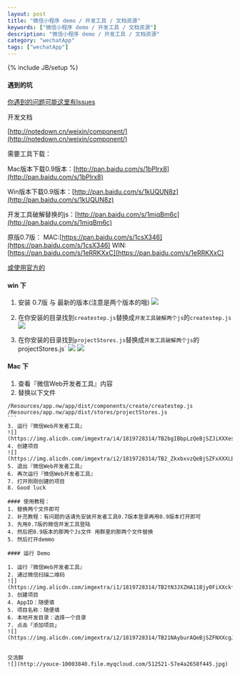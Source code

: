 ```yaml
---
layout: post
title: "微信小程序 demo / 开发工具 / 文档资源"
keywords: ["微信小程序 demo / 开发工具 / 文档资源"]
description: "微信小程序 demo / 开发工具 / 文档资源"
category: "wechatApp"
tags: ["wechatApp"]
---
```

{% include JB/setup %}

#### 遇到的坑
[你遇到的问题可能这里有Issues](https://github.com/sixian67/sixian67.github.com/issues)


开发文档

[http://notedown.cn/weixin/component/](http://notedown.cn/weixin/component/)

需要工具下载：

Mac版本下载0.9版本：[http://pan.baidu.com/s/1bPlrx8](http://pan.baidu.com/s/1bPlrx8)

Win版本下载0.9版本：[http://pan.baidu.com/s/1kUQUN8z](http://pan.baidu.com/s/1kUQUN8z)

开发工具破解替换的js：[http://pan.baidu.com/s/1miqBm6c](http://pan.baidu.com/s/1miqBm6c)

原版0.7版：
MAC:[https://pan.baidu.com/s/1csX346](https://pan.baidu.com/s/1csX346)
WIN:[https://pan.baidu.com/s/1eRRKXxC](https://pan.baidu.com/s/1eRRKXxC)

[或使用官方的](https://mp.weixin.qq.com/wiki/10/e5f772f4521da17fa0d7304f68b97d7e.html#.E4.B8.8B.E8.BD.BD.E5.9C.B0.E5.9D.80)

#### win 下
1. 安装 0.7版 与 最新的版本(注意是两个版本的哦)
![](https://img.alicdn.com/imgextra/i2/1819728314/TB2k7AGXYnA11Bjy0FjXXapoFXa_!!1819728314.png)

2. 在你安装的目录找到`createstep.js`替换成`开发工具破解两个js`的`createstep.js`
![](https://img.alicdn.com/imgextra/i3/1819728314/TB2jsZKX8_B11BjSspcXXb0sVXa_!!1819728314.png)

3. 在你安装的目录找到`projectStores.js`替换成`开发工具破解两个js`的projectStores.js`
![](https://img.alicdn.com/imgextra/i3/1819728314/TB2qsoKX5rz11Bjy1XaXXbRrFXa_!!1819728314.png)
![](https://img.alicdn.com/imgextra/i3/1819728314/TB2qsoKX5rz11Bjy1XaXXbRrFXa_!!1819728314.png)

#### Mac 下

1. 查看『微信Web开发者工具』内容
2. 替换以下文件

````
/Resources/app.nw/app/dist/components/create/createstep.js
/Resources/app.nw/app/dist/stores/projectStores.js
```
3. 运行『微信Web开发者工具』
![](https://img.alicdn.com/imgextra/i4/1819728314/TB2bgIBbpLzQeBjSZJiXXXesFXa_!!1819728314.png)
4. 创建项目
![](https://img.alicdn.com/imgextra/i2/1819728314/TB2_ZkxbxvzQeBjSZFxXXXLBpXa_!!1819728314.png)
5. 退出『微信Web开发者工具』
6. 再次运行『微信Web开发者工具』
7. 打开刚刚创建的项目
8. Good luck

#### 使用教程：
1. 替换两个文件即可
2. 补充教程：有问题的话请先安装开发者工具0.7版本登录再用0.9版本打开即可
3. 先用0.7版的微信开发工具登陆
4. 然后把0.9版本的那两个Js文件 用群里的那两个文件替换
5. 然后打开demmo

#### 运行 Demo

1. 运行『微信Web开发者工具』
2. 通过微信扫描二维码
![](https://img.alicdn.com/imgextra/i1/1819728314/TB2tN3JXZHA11Bjy0FiXXckfVXa_!!1819728314.png)
3. 创建项目
4. AppID：随便填
5. 项目名称：随便填
6. 本地开发目录：选择一个目录
7. 点击「添加项目」
![](https://img.alicdn.com/imgextra/i2/1819728314/TB21NAyburAQeBjSZFNXXcgJVXa_!!1819728314.png)


交流群
![](http://youce-10003840.file.myqcloud.com/512521-57e4a2658f445.jpg)

